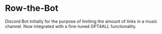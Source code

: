 # Row-the-Bot
Discord Bot initially for the purpose of limiting the amount of links in a music channel.
Now integrated with a fine-tuned GPT4ALL functionality.
